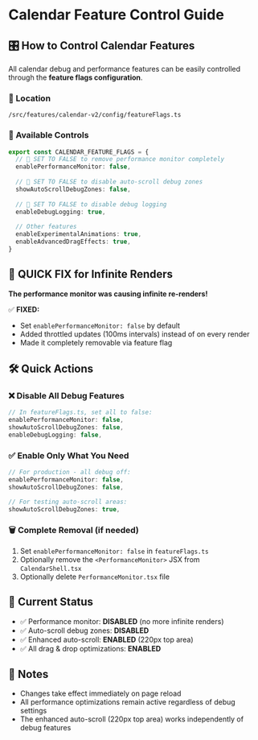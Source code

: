 # Calendar Feature Control Guide

## 🎛️ How to Control Calendar Features

All calendar debug and performance features can be easily controlled through the **feature flags configuration**.

### 📍 Location
```
/src/features/calendar-v2/config/featureFlags.ts
```

### 🔧 Available Controls

```typescript
export const CALENDAR_FEATURE_FLAGS = {
  // 🚫 SET TO FALSE to remove performance monitor completely
  enablePerformanceMonitor: false,
  
  // 🚫 SET TO FALSE to disable auto-scroll debug zones  
  showAutoScrollDebugZones: false,
  
  // 🚫 SET TO FALSE to disable debug logging
  enableDebugLogging: true,
  
  // Other features
  enableExperimentalAnimations: true,
  enableAdvancedDragEffects: true,
}
```

## 🚨 **QUICK FIX for Infinite Renders**

**The performance monitor was causing infinite re-renders!** 

✅ **FIXED:** 
- Set `enablePerformanceMonitor: false` by default
- Added throttled updates (100ms intervals) instead of on every render
- Made it completely removable via feature flag

## 🛠️ Quick Actions

### ❌ **Disable All Debug Features**
```typescript
// In featureFlags.ts, set all to false:
enablePerformanceMonitor: false,
showAutoScrollDebugZones: false,
enableDebugLogging: false,
```

### ✅ **Enable Only What You Need**
```typescript
// For production - all debug off:
enablePerformanceMonitor: false,
showAutoScrollDebugZones: false,

// For testing auto-scroll areas:
showAutoScrollDebugZones: true,
```

### 🗑️ **Complete Removal** (if needed)
1. Set `enablePerformanceMonitor: false` in `featureFlags.ts`
2. Optionally remove the `<PerformanceMonitor>` JSX from `CalendarShell.tsx`
3. Optionally delete `PerformanceMonitor.tsx` file

## 🎯 **Current Status**
- ✅ Performance monitor: **DISABLED** (no more infinite renders)
- ✅ Auto-scroll debug zones: **DISABLED** 
- ✅ Enhanced auto-scroll: **ENABLED** (220px top area)
- ✅ All drag & drop optimizations: **ENABLED**

## 📝 **Notes**
- Changes take effect immediately on page reload
- All performance optimizations remain active regardless of debug settings
- The enhanced auto-scroll (220px top area) works independently of debug features
